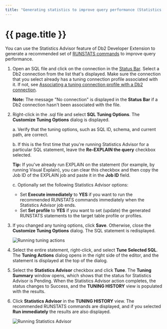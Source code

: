 ```yaml
---
title: "Generating statistics to improve query performance (Statistics Advisor)"
---
```


# {{ page.title }}

You can use the Statistics Advisor feature of Db2 Developer Extension to generate a recommended set of [RUNSTATS commands](https://www.ibm.com/docs/en/db2-for-zos/13?topic=utilities-runstats) to improve query performance. 

1. Open an SQL file and click on the connection in the [Status Bar](https://code.visualstudio.com/docs/getstarted/userinterface). Select a Db2 connection from the list that's displayed. Make sure the connection that you select already has a tuning connection profile associated with it. If not, see [Associating a tuning connection profile with a Db2 connection]({{site.baseurl}}/docs/tuning-sql-queries/setting-up-a-basic-tuning-environment.html#associating-a-tuning-connection-profile-with-a-db2-connection).

   **Note:** The message "No connection" is displayed in the **Status Bar** if a Db2 connection hasn't been associated with the file.

2. Right-click in the .sql file and select **SQL Tuning Options**. The **Customize Tuning Options** dialog is displayed. 

   a. Verify that the tuning options, such as SQL ID, schema, and current path, are correct.

   b. If this is the first time that you're running Statistics Advisor for a particular SQL statement, leave the **Re-EXPLAIN the query** checkbox selected. 

   **Tip:** If you've already run EXPLAIN on the statement (for example, by running Visual Explain), you can clear this checkbox and then copy the Job ID of the EXPLAIN job and paste it in the **Job ID** field.

   c. Optionally set the following Statistics Advisor options:

   - Set **Execute immediately** to **YES** if you want to run the recommended RUNSTATS commands immediately when the Statistics Advisor job ends.
   - Set **Set profile** to **YES** if you want to set (update) the generated RUNSTATS statements to the target table profile or profiles.

3. If you changed any tuning options, click **Save**. Otherwise, close the **Customize Tuning Options** dialog. The SQL statement is redisplayed.

   ![Running tuning actions]({{site.baseurl}}/assets/images/tuning-statistics-advisor-actions.gif) 

4. Select the entire statement, right-click, and select **Tune Selected SQL**. The **Tuning Actions** dialog opens in the right side of the editor, and the statement is displayed at the top of the dialog.

5. Select the **Statistics Advisor** checkbox and click **Tune**. The **Tuning Summary** window opens, which shows that the status for Statistics Advisor is Pending. When the Statistics Advisor action completes, the status changes to Success, and the **TUNING HISTORY** view is populated with the results.

6. Click **Statistics Advisor** in the **TUNING HISTORY** view. The recommended RUNSTATS commands are displayed, and if you selected **Run immediately** the results are also displayed.

   ![Running Statistics Advisor]({{site.baseurl}}/assets/images/tuning-statistics-advisor.gif) 
